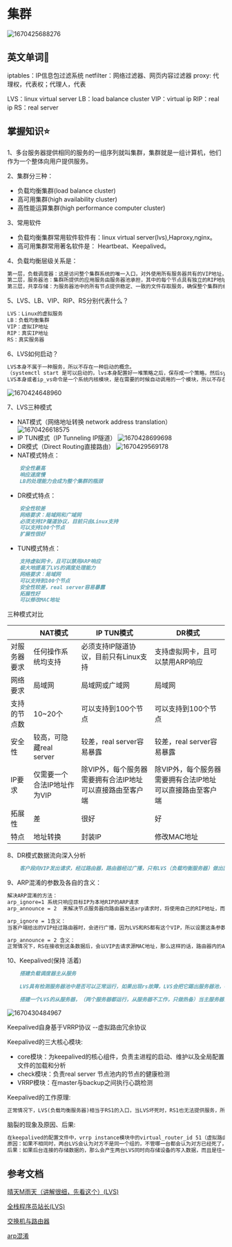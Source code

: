 # 集群

![1670425688276](image/简介/1670425688276.png)

## 英文单词🌻

iptables：IP信息包过滤系统
netfilter：网络过滤器、网页内容过滤器
proxy: 代理权，代表权；代理人，代表

LVS：linux virtual server
LB：load balance cluster
VIP：virtual ip
RIP：real ip
RS：real server

## 掌握知识⭐️

1、多台服务器提供相同的服务的一组序列就叫集群，集群就是一组计算机，他们作为一个整体向用户提供服务。

2、集群分三种：

- 负载均衡集群(load balance cluster)
- 高可用集群(high availability cluster)
- 高性能运算集群(high performance computer cluster)

3、常用软件

- 负载均衡集群常用软件软件有：linux virtual server(lvs),Haproxy,nginx。
- 高可用集群常用著名软件是：  Heartbeat、Keepalived。

4、负载均衡层级关系是：

```md
第一层，负载调度器：这是访问整个集群系统的唯一入口，对外使用所有服务器共有的VIP地址，也称为集群IP地址。
第二层，服务器池：集群所提供的应用服务由服务器池承担，其中的每个节点具有独立的RIP地址，只处理调度器分发过来的客户机请求。
第三层，共享存储：为服务器池中的所有节点提供稳定、一致的文件存取服务，确保整个集群的统一性。
```

5、LVS、LB、VIP、RIP、RS分别代表什么？

```md
LVS：Linux的虚拟服务
LB：负载均衡集群
VIP：虚拟IP地址
RIP：真实IP地址
RS：真实服务器
```

6、LVS如何启动？

```md
LVS本身不属于一种服务，所以不存在一种启动的概念。
（systemctl start 是可以启动的，lvs本身配置好一堆策略之后，保存成一个策略，然后systemctl只是加载这些策略而已）
LVS本身或者ip_vs命令是一个系统内核模块，是在需要的时候自动调用的一个模块，所以不存在一种启动的概念。
```

![1670424648960](image/简介/1670424648960.png)

7、LVS三种模式

- NAT模式（网络地址转换 network address translation）
  ![1670426618575](image/简介/1670426618575.png)
- IP TUN模式（IP Tunneling IP隧道）
  ![1670428699698](image/简介/1670428699698.png)
- DR模式（Direct Routing直接路由）
  ![1670429569178](image/简介/1670429569178.png)
- NAT模式特点：

```md
    安全性最高
    响应速度慢
    LB的处理能力会成为整个集群的瓶颈
```

- DR模式特点：

```md
    安全性较差
    网络要求：局域网和广域网
    必须支持IP隧道协议，目前只由Linux支持
    可以支持100个节点
    扩展性很好
```

- TUN模式特点：

```md
    支持虚拟网卡，且可以禁用ARP响应
    极大地提高了LVS的调度处理能力  
    网络要求：局域网
    可以支持到100个节点
    安全性较差，real server容易暴露
    拓展性好
    可以修改MAC地址
```

三种模式对比

|              | NAT模式                     | IP TUN模式                                                | DR模式                                                    |
| ------------ | --------------------------- | --------------------------------------------------------- | --------------------------------------------------------- |
| 对服务器要求 | 任何操作系统均支持          | 必须支持IP隧道协议，目前只有Linux支持                     | 支持虚拟网卡，且可以禁用ARP响应                           |
| 网络要求     | 局域网                      | 局域网或广域网                                            | 局域网                                                    |
| 支持的节点数 | 10~20个                     | 可以支持到100个节点                                       | 可以支持到100个节点                                       |
| 安全性       | 较高，可隐藏real server     | 较差，real server容易暴露                                 | 较差，real server容易暴露                                 |
| IP要求       | 仅需要一个合法IP地址作为VIP | 除VIP外，每个服务器需要拥有合法IP地址可以直接路由至客户端 | 除VIP外，每个服务器需要拥有合法IP地址可以直接路由至客户端 |
| 拓展性       | 差                          | 很好                                                      | 好                                                        |
| 特点         | 地址转换                    | 封装IP                                                    | 修改MAC地址                                               |

8、DR模式数据流向深入分析

```md
    客户段向VIP发出请求，经过路由器，路由器经过广播，只有LVS（负载均衡服务器）做出回应（防止ARP混淆），负载均衡服务器根据负载均衡算法去选择RS1，不去修改也不封装IP报文，只将数据帧中的源MAC地址改成负载均衡服务器，将目标MAC地址改为RS1的，然后在局域网中发送。RS1接收到这个数据帧，解封装后处理数据，随后重新封装数据，发送到局域网，因为没有源MAC地址，所以会进行ARP请求，以RIP去请求，请求到源MAC地址后，再以源IP为VIP去源MAC为RS1的去发送数据，ARP缓存也不会因为VIP跟不同的MAC地址而产生ARP混淆。客户端接收到信息后，会认为得到正常的服务，而不知道RS的IP地址
```

9、ARP混淆的参数及各自的含义：

```md
解决ARP混淆的方法：
arp_ignore=1 系统只响应目标IP为本地RIP的ARP请求
arp_announce = 2  来解决节点服务器向路由器发送arp请求时，将使用自己的RIP地址，而不是VIP地址，防止路由器更新ARP缓存表时，出现问题。

arp_ignore = 1含义：
当客户端给出的VIP经过路由器时，会进行广播，因为LVS和RS都有这个VIP，所以设置这条参数的话，RS就不会进行应答，只有LVS做出应答，这样就避免了ARP混淆

arp_announce = 2 含义：
正常情况下，RS在接收到这条数据后，会以VIP去请求源MAC地址，那么这样的话，路由器内的ARP缓存表会同时有LVS跟RS的MAC地址跟VIP，这样会造成ARP混淆，那么就要设置这条参数，设置之后，RS收到数据包后，没有数据包的源MAC地址，所以RS会以RIP去发送ARP请求，接收到源MAC地址再以VIP去发送数据包。就是说：不使用VIP作为ARP请求，而是选择RIP做请求，当请求回来的源MAC地址时，再以VIP去发送数据避免了ARP混淆，也不会暴露RS1的RIP。
```

10、Keepalived(保持 活着)

```md
    搭建负载调度器主从服务
  
    LVS具有检测服务器池中是否可以正常运行，如果出现rs故障，LVS会把它踢出服务器池，等它修复好后再加入。
  
    搭建一个LVS的从服务器，（两个服务器都运行，从服务器不工作，只做热备）当主服务器出现异常时，把主服务上的所有服务瞬间转移到从服务器，然后去修复主服务器，修复完后，主服务器继续进行服务，从服务器继续做热备。
```

![1670430484967](image/简介/1670430484967.png)

Keepalived自身基于VRRP协议  --虚拟路由冗余协议

Keepalived的三大核心模块:

- core模块：为keepalived的核心组件，负责主进程的启动、维护以及全局配置文件的加载和分析
- check模块：负责real server 节点池内的节点的健康检测
- VRRP模块：在master与backup之间执行心跳检测

Keepalived的工作原理:

```md
正常情况下，LVS(负载均衡服务器)相当于RS1的入口，当LVS坏死时，RS1也无法提供服务，所以，这个时候Keepalived诞生了，Keepalived可以设置这两个LVS，一个作为主的LVS，一个作为从的LVS，当主LVS坏死时，从LVS可以无缝衔接的瞬间切换（热备），保证集群服务的稳定性和持续性。并且当主LVS修复好时，从LVS将自动退出，主LVS还是主的。
```

脑裂的现象及原因、后果:

```md
在keepalived的配置文件中，vrrp instance模块中的virtual_router_id 51（虚拟路由器的id号） 当两台LVS的id号不同时，就会产生脑裂。
原因：如果不相同时，两台LVS会认为对方不是同一个组的，不管哪一台都会认为对方已经死了，就会启动自己的VIP
后果：如果后台连接的存储数据的，那么会产生两台LVS同时向存储设备的写入数据，而且是往一个位置上写，后台存储设备会崩掉。
```

## 参考文档

[晴天M雨天（讲解很细，先看这个）(LVS)](https://blog.csdn.net/weixin_38738049/article/details/125749863)

[全栈程序员站长(LVS)](https://cloud.tencent.com/developer/article/2054205)

[交换机与路由器](https://blog.csdn.net/baidu_32045201/article/details/78305586?)

[arp混淆](https://blog.csdn.net/weixin_30500289/article/details/96641168?)
